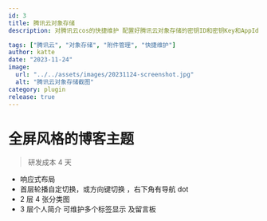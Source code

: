 ```yaml
---
id: 3
title: 腾讯云对象存储
description: 对腾讯云cos的快捷维护 配置好腾讯云对象存储的密钥ID和密钥Key和AppId 对Bucket管理 可以对Bucket的快捷维护 附件管理 可以对指定Bucket的快捷维护 附件可批量上传，拖拽上传

tags: ["腾讯云", "对象存储", "附件管理", "快捷维护"]
author: katte
date: "2023-11-24"
image:
  url: "../../assets/images/20231124-screenshot.jpg"
  alt: "腾讯云对象存储截图"
category: plugin
release: true
---
```


# 全屏风格的博客主题

> 研发成本 4 天

- 响应式布局
- 首层轮播自定切换，或方向键切换 ，右下角有导航 dot
- 2 层 4 张分类图
- 3 层个人简介 可维护多个标签显示 及留言板
